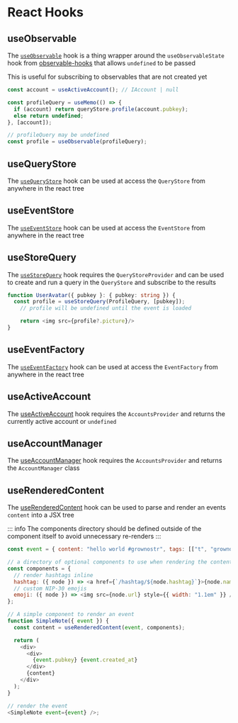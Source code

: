 # React Hooks

## useObservable

The [`useObservable`](https://hzrd149.github.io/applesauce/typedoc/functions/applesauce-react.Hooks.useObservable.html) hook is a thing wrapper around the `useObservableState` hook from [observable-hooks](https://observable-hooks.js.org/) that allows `undefined` to be passed

This is useful for subscribing to observables that are not created yet

```ts
const account = useActiveAccount(); // IAccount | null

const profileQuery = useMemo(() => {
  if (account) return queryStore.profile(account.pubkey);
  else return undefined;
}, [account]);

// profileQuery may be undefined
const profile = useObservable(profileQuery);
```

## useQueryStore

The [`useQueryStore`](https://hzrd149.github.io/applesauce/typedoc/functions/applesauce-react.Hooks.useQueryStore.html) hook can be used at access the `QueryStore` from anywhere in the react tree

## useEventStore

The [`useEventStore`](https://hzrd149.github.io/applesauce/typedoc/functions/applesauce-react.Hooks.useEventStore.html) hook can be used at access the `EventStore` from anywhere in the react tree

## useStoreQuery

The [`useStoreQuery`](https://hzrd149.github.io/applesauce/typedoc/functions/applesauce-react.Hooks.useStoreQuery.html) hook requires the `QueryStoreProvider` and can be used to create and run a query in the `QueryStore` and subscribe to the results

```ts
function UserAvatar({ pubkey }: { pubkey: string }) {
  const profile = useStoreQuery(ProfileQuery, [pubkey]);
	// profile will be undefined until the event is loaded

	return <img src={profile?.picture}/>
}
```

## useEventFactory

The [`useEventFactory`](https://hzrd149.github.io/applesauce/typedoc/functions/applesauce-react.Hooks.useEventFactory.html) hook can be used at access the `EventFactory` from anywhere in the react tree

## useActiveAccount

The [useActiveAccount](https://hzrd149.github.io/applesauce/typedoc/functions/applesauce-react.Hooks.useActiveAccount.html) hook requires the `AccountsProvider` and returns the currently active account or `undefined`

## useAccountManager

The [useAccountManager](https://hzrd149.github.io/applesauce/typedoc/functions/applesauce-react.Hooks.useAccountManager.html) hook requires the `AccountsProvider` and returns the `AccountManager` class

## useRenderedContent

The [useRenderedContent](https://hzrd149.github.io/applesauce/typedoc/functions/applesauce-react.Hooks.useRenderedContent.html) hook can be used to parse and render an events `content` into a JSX tree

::: info
The components directory should be defined outside of the component itself to avoid unnecessary re-renders
:::

```js
const event = { content: "hello world #grownostr", tags: [["t", "grownostr"]] };

// a directory of optional components to use when rendering the content
const components = {
  // render hashtags inline
  hashtag: ({ node }) => <a href={`/hashtag/${node.hashtag}`}>{node.name}</a>,
  // custom NIP-30 emojis
  emoji: ({ node }) => <img src={node.url} style={{ width: "1.1em" }} />,
};

// A simple component to render an event
function SimpleNote({ event }) {
  const content = useRenderedContent(event, components);

  return (
    <div>
      <div>
        {event.pubkey} {event.created_at}
      </div>
      {content}
    </div>
  );
}

// render the event
<SimpleNote event={event} />;
```
